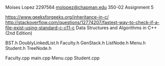 Moises Lopez
2297564
molopez@chapman.edu
350-02
Assignment 5

https://www.geeksforgeeks.org/inheritance-in-c/
http://stackoverflow.com/questions/12774207/fastest-way-to-check-if-a-file-exist-using-standard-c-c11-c
Data Structures and Algorithms in C++ (2nd Edition)


BST.h
DoublyLinkedList.h
Faculty.h
GenStack.h
ListNode.h
Menu.h
Student.h
TreeNode.h

Faculty.cpp
main.cpp
Menu.cpp
Student.cpp

